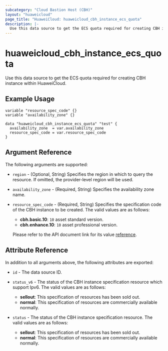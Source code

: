 ```yaml
---
subcategory: "Cloud Bastion Host (CBH)"
layout: "huaweicloud"
page_title: "HuaweiCloud: huaweicloud_cbh_instance_ecs_quota"
description: |-
  Use this data source to get the ECS quota required for creating CBH instance within HuaweiCloud.
---
```


# huaweicloud_cbh_instance_ecs_quota

Use this data source to get the ECS quota required for creating CBH instance within HuaweiCloud.

## Example Usage

```hcl
variable "resource_spec_code" {}
variable "availability_zone" {}

data "huaweicloud_cbh_instance_ecs_quota" "test" {
  availability_zone  = var.availability_zone
  resource_spec_code = var.resource_spec_code
}
```

## Argument Reference

The following arguments are supported:

* `region` - (Optional, String) Specifies the region in which to query the resource.
  If omitted, the provider-level region will be used.

* `availability_zone` - (Required, String) Specifies the availability zone name.

* `resource_spec_code` - (Required, String) Specifies the specification code of the CBH instance to be created.
  The valid values are as follows:  
  + **cbh.basic.10**: `10` asset standard version.  
  + **cbh.enhance.10**: `10` asset professional version.  
  
  Please refer to the API document link for its value
  [reference](https://support.huaweicloud.com/intl/en-us/api-cbh/ListSpecifications.html).

## Attribute Reference

In addition to all arguments above, the following attributes are exported:

* `id` - The data source ID.

* `status_v6` - The status of the CBH instance specification resource which support Ipv6.
  The valid values are as follows:  
  + **sellout**: This specification of resources has been sold out.  
  + **normal**: This specification of resources are commercially available normally.

* `status` - The status of the CBH instance specification resource.
  The valid values are as follows:  
  + **sellout**: This specification of resources has been sold out.  
  + **normal**: This specification of resources are commercially available normally.
